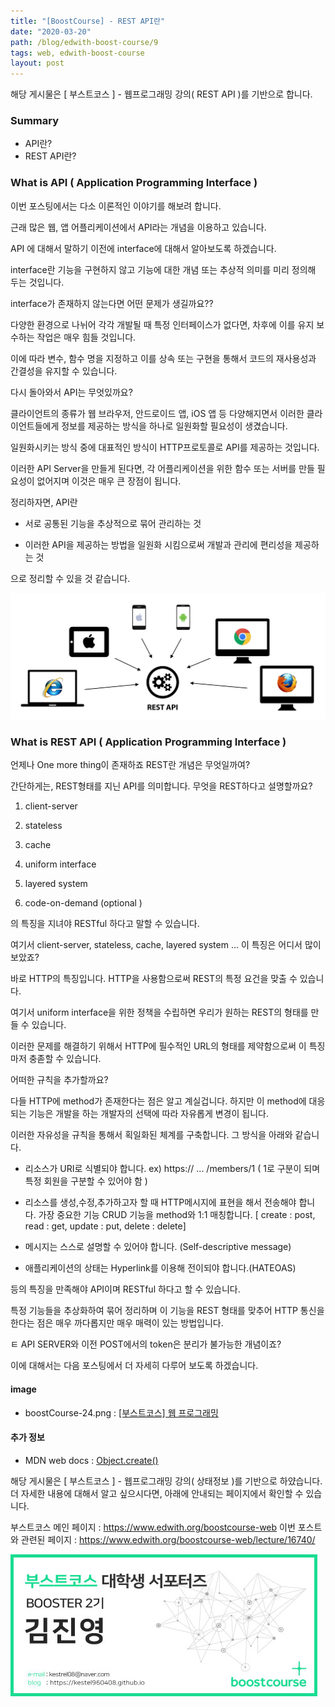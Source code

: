 ```yaml
---
title: "[BoostCourse] - REST API란"
date: "2020-03-20"
path: /blog/edwith-boost-course/9
tags: web, edwith-boost-course
layout: post
---
```


해당 게시물은 [ 부스트코스 ] - 웹프로그래밍 강의( REST API )를 기반으로 합니다. 

### Summary
 - API란?
 - REST API란?


### What is API ( Application Programming Interface )

 이번 포스팅에서는 다소 이론적인 이야기를 해보려 합니다.

 근래 많은 웹, 앱 어플리케이션에서 API라는 개념을 이용하고 있습니다.
 
 API 에 대해서 말하기 이전에 interface에 대해서 알아보도록 하겠습니다.


 interface란 기능을 구현하지 않고 기능에 대한 개념 또는 추상적 의미를 미리 정의해 두는 것입니다.

 interface가 존재하지 않는다면 어떤 문제가 생길까요??

 다양한 환경으로 나뉘어 각각 개발될 때 특정 인터페이스가 없다면, 차후에 이를 유지 보수하는 작업은 매우 힘들 것입니다.

 이에 따라 변수, 함수 명을 지정하고 이를 상속 또는 구현을 통해서 코드의 재사용성과 간결성을 유지할 수 있습니다.


 다시 돌아와서 API는 무엇있까요?

 클라이언트의 종류가 웹 브라우저, 안드로이드 앱, iOS 앱 등 다양해지면서 이러한 클라이언트들에게 정보를 제공하는 방식을 하나로 일원화할 필요성이 생겼습니다.

 일원화시키는 방식 중에 대표적인 방식이 HTTP프로토콜로 API를 제공하는 것입니다.

 이러한 API Server을 만들게 된다면, 각 어플리케이션을 위한 함수 또는 서버를 만들 필요성이 없어지며 이것은 매우 큰 장점이 됩니다.


 정리하자면, API란

 - 서로 공통된 기능을 추상적으로 묶어 관리하는 것 

 - 이러한 API을 제공하는 방법을 일원화 시킴으로써 개발과 관리에 편리성을 제공하는 것

 으로 정리할 수 있을 것 같습니다.

 ![boostCourse-24.png](./boostCourse-24.png)

### What is REST API ( Application Programming Interface ) 
 
언제나 One more thing이 존재하죠 REST란 개념은 무엇일까여?

간단하게는, REST형태를 지닌 API를 의미합니다. 무엇을 REST하다고 설명할까요?
 
1. client-server

2. stateless

3. cache

4. uniform interface

5. layered system

6. code-on-demand (optional )

의 특징을 지녀야 RESTful 하다고 말할 수 있습니다.

여기서 client-server, stateless, cache, layered system ... 이 특징은 어디서 많이 보았죠?

바로 HTTP의 특징입니다. HTTP을 사용함으로써 REST의 특정 요건을 맞출 수 있습니다.

여기서 uniform interface을 위한 정책을 수립하면 우리가 원하는 REST의 형태를 만들 수 있습니다.

이러한 문제를 해결하기 위해서 HTTP에 필수적인 URL의 형태를 제약함으로써 이 특징마저 충졷할 수 있습니다.


어떠한 규칙을 추가할까요? 

다들 HTTP에 method가 존재한다는 점은 알고 계실겁니다. 하지만 이 method에 대응되는 기능은 개발을 하는 개발자의 선택에 따라 자유롭게 변경이 됩니다.

이러한 자유성을 규칙을 통해서 획일화된 체계를 구축합니다.  그 방식을 아래와 같습니다.


 - 리소스가 URI로 식별되야 합니다.
  ex) https:// ... /members/1 ( 1로 구분이 되며 특정 회원을 구분할 수 있어야 함 )

 - 리소스를 생성,수정,추가하고자 할 때 HTTP메시지에 표현을 해서 전송해야 합니다.
  가장 중요한 기능 CRUD 기능을 method와 1:1 매칭합니다.
  [ create : post, read : get, update : put, delete : delete]

 - 메시지는 스스로 설명할 수 있어야 합니다. (Self-descriptive message)

 - 애플리케이션의 상태는 Hyperlink를 이용해 전이되야 합니다.(HATEOAS)

 등의 특징을 만족해야 API이며 RESTful 하다고 할 수 있습니다.

 특정 기능들을 추상화하여 묶어 정리하며 이 기능을 REST 형태를 맞추어 HTTP 통신을 한다는 점은 매우 까다롭지만 매우 매력이 있는 방법입니다.

ㅌ
 API SERVER와 이전 POST에서의 token은 분리가 불가능한 개념이죠?

 이에 대해서는 다음 포스팅에서 더 자세히 다루어 보도록 하겠습니다.


#### image
 - boostCourse-24.png : [ [부스트코스] 웹 프로그래밍 ]( https://www.edwith.org/boostcourse-web/lecture/16740/)


#### 추가 정보
 - MDN web docs : [Object.create()](https://developer.mozilla.org/ko/docs/Web/JavaScript/Reference/Global_Objects/Object/create)

해당 게시물은 [ 부스트코스 ] - 웹프로그래밍 강의( 상태정보 )를 기반으로 하얐습니다. 
더 자세한 내용에 대해서 알고 싶으시다면, 아래에 안내되는 페이지에서 확인할 수 있습니다.

부스트코스 메인 페이지 : https://www.edwith.org/boostcourse-web
이번 포스트와 관련된 페이지 : https://www.edwith.org/boostcourse-web/lecture/16740/ 

![nametech](./edwith-nametech.jpg)